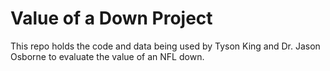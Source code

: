# Value of a Down Project
 
This repo holds the code and data being used by Tyson King and Dr. Jason Osborne to evaluate the value of an NFL down.
